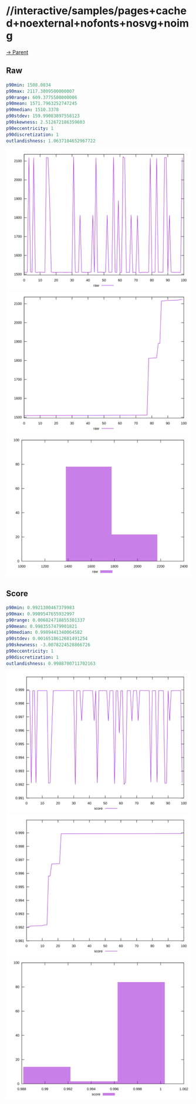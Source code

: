 
# //interactive/samples/pages+cached+noexternal+nofonts+nosvg+noimg

[→ Parent](../..)


## Raw


```yaml
p90min: 1508.0034
p90max: 2117.3809500000007
p90range: 609.3775500000006
p90mean: 1571.7963252747245
p90median: 1510.3378
p90stdev: 159.99083897558123
p90skewness: 2.512672186359603
p90eccentricity: 1
p90discretization: 1
outlandishness: 1.0637104652967722

```

![PLOT: raw-values](./raw/values.svg)![PLOT: raw-sorted](./raw/sorted.svg)![PLOT: raw-histogram](./raw/histogram.svg)
## Score


```yaml
p90min: 0.9921300467379983
p90max: 0.9989547655932997
p90range: 0.006824718855301337
p90mean: 0.9983557479901821
p90median: 0.9989441340064582
p90stdev: 0.0016518612681491254
p90skewness: -3.0078224528866726
p90eccentricity: 1
p90discretization: 1
outlandishness: 0.9988700711702163

```

![PLOT: score-values](./score/values.svg)![PLOT: score-sorted](./score/sorted.svg)![PLOT: score-histogram](./score/histogram.svg)